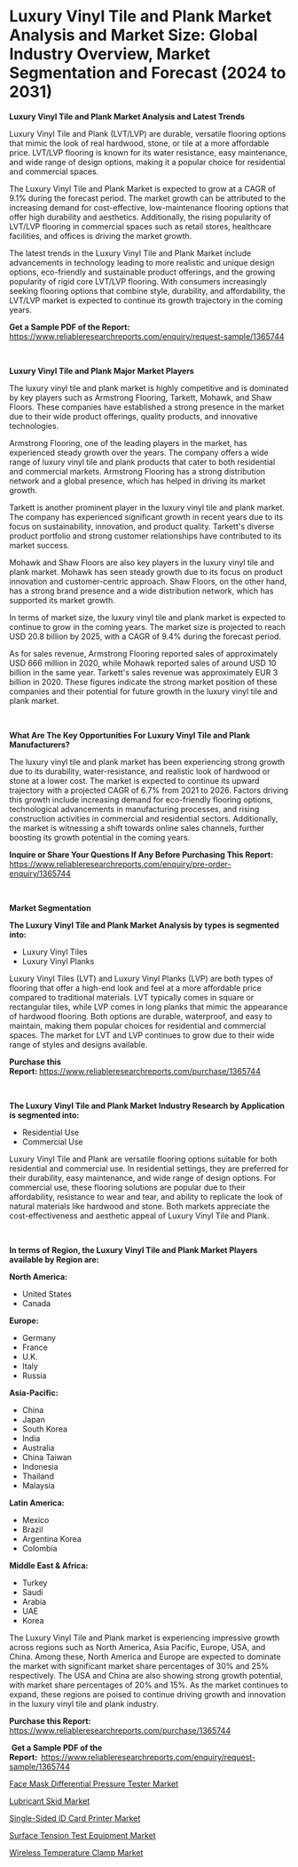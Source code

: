 <p><h1>Luxury Vinyl Tile and Plank Market Analysis and Market Size: Global Industry Overview, Market Segmentation and Forecast (2024 to 2031)</h1></p><p><strong>Luxury Vinyl Tile and Plank Market Analysis and Latest Trends</strong></p>
<p><p>Luxury Vinyl Tile and Plank (LVT/LVP) are durable, versatile flooring options that mimic the look of real hardwood, stone, or tile at a more affordable price. LVT/LVP flooring is known for its water resistance, easy maintenance, and wide range of design options, making it a popular choice for residential and commercial spaces.</p><p>The Luxury Vinyl Tile and Plank Market is expected to grow at a CAGR of 9.1% during the forecast period. The market growth can be attributed to the increasing demand for cost-effective, low-maintenance flooring options that offer high durability and aesthetics. Additionally, the rising popularity of LVT/LVP flooring in commercial spaces such as retail stores, healthcare facilities, and offices is driving the market growth.</p><p>The latest trends in the Luxury Vinyl Tile and Plank Market include advancements in technology leading to more realistic and unique design options, eco-friendly and sustainable product offerings, and the growing popularity of rigid core LVT/LVP flooring. With consumers increasingly seeking flooring options that combine style, durability, and affordability, the LVT/LVP market is expected to continue its growth trajectory in the coming years.</p></p>
<p><strong>Get a Sample PDF of the Report:&nbsp;</strong> <a href="https://www.reliableresearchreports.com/enquiry/request-sample/1365744">https://www.reliableresearchreports.com/enquiry/request-sample/1365744</a></p>
<p>&nbsp;</p>
<p><strong>Luxury Vinyl Tile and Plank Major Market Players</strong></p>
<p><p>The luxury vinyl tile and plank market is highly competitive and is dominated by key players such as Armstrong Flooring, Tarkett, Mohawk, and Shaw Floors. These companies have established a strong presence in the market due to their wide product offerings, quality products, and innovative technologies.</p><p>Armstrong Flooring, one of the leading players in the market, has experienced steady growth over the years. The company offers a wide range of luxury vinyl tile and plank products that cater to both residential and commercial markets. Armstrong Flooring has a strong distribution network and a global presence, which has helped in driving its market growth.</p><p>Tarkett is another prominent player in the luxury vinyl tile and plank market. The company has experienced significant growth in recent years due to its focus on sustainability, innovation, and product quality. Tarkett's diverse product portfolio and strong customer relationships have contributed to its market success.</p><p>Mohawk and Shaw Floors are also key players in the luxury vinyl tile and plank market. Mohawk has seen steady growth due to its focus on product innovation and customer-centric approach. Shaw Floors, on the other hand, has a strong brand presence and a wide distribution network, which has supported its market growth.</p><p>In terms of market size, the luxury vinyl tile and plank market is expected to continue to grow in the coming years. The market size is projected to reach USD 20.8 billion by 2025, with a CAGR of 9.4% during the forecast period.</p><p>As for sales revenue, Armstrong Flooring reported sales of approximately USD 666 million in 2020, while Mohawk reported sales of around USD 10 billion in the same year. Tarkett's sales revenue was approximately EUR 3 billion in 2020. These figures indicate the strong market position of these companies and their potential for future growth in the luxury vinyl tile and plank market.</p></p>
<p>&nbsp;</p>
<p><strong>What Are The Key Opportunities For Luxury Vinyl Tile and Plank Manufacturers?</strong></p>
<p><p>The luxury vinyl tile and plank market has been experiencing strong growth due to its durability, water-resistance, and realistic look of hardwood or stone at a lower cost. The market is expected to continue its upward trajectory with a projected CAGR of 6.7% from 2021 to 2026. Factors driving this growth include increasing demand for eco-friendly flooring options, technological advancements in manufacturing processes, and rising construction activities in commercial and residential sectors. Additionally, the market is witnessing a shift towards online sales channels, further boosting its growth potential in the coming years.</p></p>
<p><strong>Inquire or Share Your Questions If Any Before Purchasing This Report:</strong> <a href="https://www.reliableresearchreports.com/enquiry/pre-order-enquiry/1365744">https://www.reliableresearchreports.com/enquiry/pre-order-enquiry/1365744</a></p>
<p>&nbsp;</p>
<p><strong>Market Segmentation</strong></p>
<p><strong>The Luxury Vinyl Tile and Plank Market Analysis by types is segmented into:</strong></p>
<p><ul><li>Luxury Vinyl Tiles</li><li>Luxury Vinyl Planks</li></ul></p>
<p><p>Luxury Vinyl Tiles (LVT) and Luxury Vinyl Planks (LVP) are both types of flooring that offer a high-end look and feel at a more affordable price compared to traditional materials. LVT typically comes in square or rectangular tiles, while LVP comes in long planks that mimic the appearance of hardwood flooring. Both options are durable, waterproof, and easy to maintain, making them popular choices for residential and commercial spaces. The market for LVT and LVP continues to grow due to their wide range of styles and designs available.</p></p>
<p><strong>Purchase this Report:&nbsp;</strong><a href="https://www.reliableresearchreports.com/purchase/1365744">https://www.reliableresearchreports.com/purchase/1365744</a></p>
<p>&nbsp;</p>
<p><strong>The Luxury Vinyl Tile and Plank Market Industry Research by Application is segmented into:</strong></p>
<p><ul><li>Residential Use</li><li>Commercial Use</li></ul></p>
<p><p>Luxury Vinyl Tile and Plank are versatile flooring options suitable for both residential and commercial use. In residential settings, they are preferred for their durability, easy maintenance, and wide range of design options. For commercial use, these flooring solutions are popular due to their affordability, resistance to wear and tear, and ability to replicate the look of natural materials like hardwood and stone. Both markets appreciate the cost-effectiveness and aesthetic appeal of Luxury Vinyl Tile and Plank.</p></p>
<p>&nbsp;</p>
<p><strong>In terms of Region, the Luxury Vinyl Tile and Plank Market Players available by Region are:</strong></p>
<p>
    <p> <strong> North America: </strong>
        <ul>
            <li>United States</li>
            <li>Canada</li>
        </ul>
        </p> 
    <p> <strong> Europe: </strong>
        <ul>
            <li>Germany</li>
            <li>France</li>
            <li>U.K.</li>
            <li>Italy</li>
            <li>Russia</li>
        </ul>
        </p> 
    <p> <strong> Asia-Pacific: </strong>
        <ul>
            <li>China</li>
            <li>Japan</li>
            <li>South Korea</li>
            <li>India</li>
            <li>Australia</li>
            <li>China Taiwan</li>
            <li>Indonesia</li>
            <li>Thailand</li>
            <li>Malaysia</li>
        </ul>
        </p> 
    <p> <strong> Latin America: </strong>
        <ul>
            <li>Mexico</li>
            <li>Brazil</li>
            <li>Argentina Korea</li>
            <li>Colombia</li>
        </ul>
        </p> 
    <p> <strong> Middle East & Africa: </strong>
        <ul>
            <li>Turkey</li>
            <li>Saudi</li>
            <li>Arabia</li>
            <li>UAE</li>
            <li>Korea</li>
        </ul>
    </p>
    </p>
<p><p>The Luxury Vinyl Tile and Plank market is experiencing impressive growth across regions such as North America, Asia Pacific, Europe, USA, and China. Among these, North America and Europe are expected to dominate the market with significant market share percentages of 30% and 25% respectively. The USA and China are also showing strong growth potential, with market share percentages of 20% and 15%. As the market continues to expand, these regions are poised to continue driving growth and innovation in the luxury vinyl tile and plank industry.</p></p>
<p><strong>Purchase this Report: </strong><a href="https://www.reliableresearchreports.com/purchase/1365744">https://www.reliableresearchreports.com/purchase/1365744</a></p>
<p>&nbsp;<strong>Get a Sample PDF of the Report:&nbsp;&nbsp;</strong><a href="https://www.reliableresearchreports.com/enquiry/request-sample/1365744">https://www.reliableresearchreports.com/enquiry/request-sample/1365744</a></p>
<p><strong></strong></p>
<p><p><a href="https://medium.com/p/bc2dd7e32535/edit">Face Mask Differential Pressure Tester Market</a></p><p><a href="https://medium.com/p/59f929d11e0e/edit">Lubricant Skid Market</a></p><p><a href="https://medium.com/p/c90ba553ab12/edit">Single-Sided ID Card Printer Market</a></p><p><a href="https://medium.com/p/7d951fef0de2/edit">Surface Tension Test Equipment Market</a></p><p><a href="https://medium.com/p/239ea44a6baf/edit">Wireless Temperature Clamp Market</a></p></p>